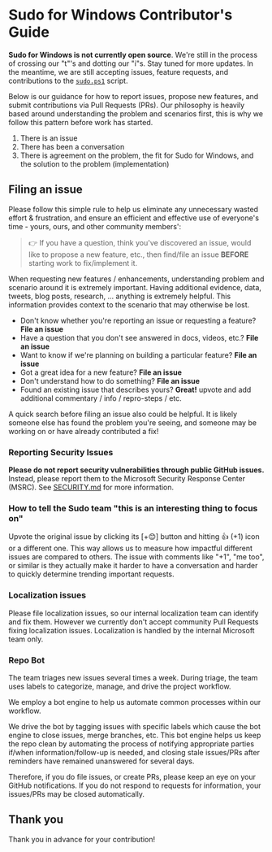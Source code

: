 # Sudo for Windows Contributor's Guide

**Sudo for Windows is not currently open source**. We're still in the process of
crossing our "t"'s and dotting our "i"s. Stay tuned for more updates. In the
meantime, we are still accepting issues, feature requests, and contributions to
the [`sudo.ps1`] script.

Below is our guidance for how to report issues, propose new features, and submit
contributions via Pull Requests (PRs). Our philosophy is heavily based around
understanding the problem and scenarios first, this is why we follow this
pattern before work has started.

1. There is an issue
2. There has been a conversation
3. There is agreement on the problem, the fit for Sudo for Windows, and the
   solution to the problem (implementation)

## Filing an issue

Please follow this simple rule to help us eliminate any unnecessary wasted
effort & frustration, and ensure an efficient and effective use of everyone's
time - yours, ours, and other community members':

> 👉 If you have a question, think you've discovered an issue, would like to
> propose a new feature, etc., then find/file an issue **BEFORE** starting work
> to fix/implement it.

When requesting new features / enhancements, understanding problem and scenario
around it is extremely important. Having additional evidence, data, tweets, blog
posts, research, ... anything is extremely helpful.  This information provides
context to the scenario that may otherwise be lost.

* Don't know whether you're reporting an issue or requesting a feature? **File an issue**
* Have a question that you don't see answered in docs, videos, etc.? **File an issue**
* Want to know if we're planning on building a particular feature? **File an issue**
* Got a great idea for a new feature? **File an issue**
* Don't understand how to do something? **File an issue**
* Found an existing issue that describes yours? **Great!** upvote and add
  additional commentary / info / repro-steps / etc.

A quick search before filing an issue also could be helpful. It is likely
someone else has found the problem you're seeing, and someone may be working on
or have already contributed a fix!

### Reporting Security Issues

**Please do not report security vulnerabilities through public GitHub issues.**
Instead, please report them to the Microsoft Security Response Center (MSRC).
See [SECURITY.md](./SECURITY.md) for more information.

### How to tell the Sudo team "this is an interesting thing to focus on"

Upvote the original issue by clicking its [+😊] button and hitting 👍 (+1) icon
or a different one. This way allows us to measure how impactful different issues
are compared to others. The issue with comments like "+1", "me too", or similar
is they actually make it harder to have a conversation and harder to quickly
determine trending important requests.

### Localization issues

Please file localization issues, so our internal localization team can identify
and fix them. However we currently don't accept community Pull Requests fixing
localization issues. Localization is handled by the internal Microsoft team
only.

### Repo Bot

The team triages new issues several times a week. During triage, the team uses
labels to categorize, manage, and drive the project workflow.

We employ a bot engine to help us automate common processes within our workflow.

We drive the bot by tagging issues with specific labels which cause the bot
engine to close issues, merge branches, etc. This bot engine helps us keep the
repo clean by automating the process of notifying appropriate parties if/when
information/follow-up is needed, and closing stale issues/PRs after reminders
have remained unanswered for several days.

Therefore, if you do file issues, or create PRs, please keep an eye on your
GitHub notifications. If you do not respond to requests for information, your
issues/PRs may be closed automatically.

## Thank you

Thank you in advance for your contribution!

[`sudo.ps1`]: ./scripts/sudo.ps1
